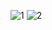 ![1](https://user-images.githubusercontent.com/54885057/71759719-c5d8e000-2ee3-11ea-9b9a-2ce62e31ca17.png)
![2](https://user-images.githubusercontent.com/54885057/71759720-c6717680-2ee3-11ea-89d1-e7e599ce4d3c.png)
